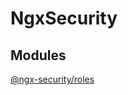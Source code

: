 # NgxSecurity

## Modules

[@ngx-security/roles](https://github.com/xbranch/ngx-security/tree/master/projects/roles)
